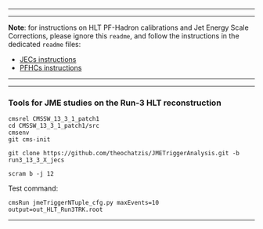 ----------
----------

**Note**: for instructions on HLT PF-Hadron calibrations and Jet Energy Scale Corrections,
please ignore this `readme`, and follow the instructions in the dedicated `readme` files:
- [JECs instructions](https://github.com/theochatzis/JMETriggerAnalysis/tree/run3_13_3_X_jecs/JESCorrections/readme.md)
- [PFHCs instructions](https://github.com/theochatzis/JMETriggerAnalysis/blob/run3_13_3_X_jecs/PFHadronCalibration/readme.md)

----------
----------

### Tools for JME studies on the Run-3 HLT reconstruction

```
cmsrel CMSSW_13_3_1_patch1
cd CMSSW_13_3_1_patch1/src
cmsenv
git cms-init

git clone https://github.com/theochatzis/JMETriggerAnalysis.git -b run3_13_3_X_jecs

scram b -j 12
```

Test command:
```
cmsRun jmeTriggerNTuple_cfg.py maxEvents=10 output=out_HLT_Run3TRK.root

```

----------
